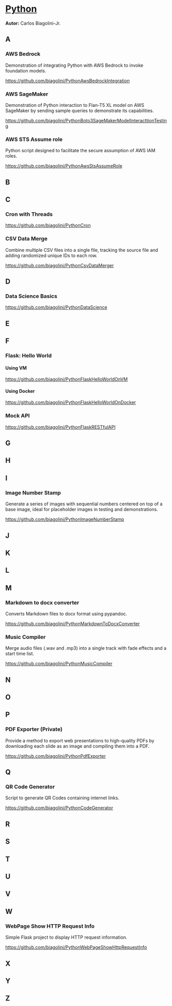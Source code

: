 # <u>Python</u>

**Autor:** Carlos Biagolini-Jr.

## A

### AWS Bedrock

Demonstration of integrating Python with AWS Bedrock to invoke foundation models.

https://github.com/biagolini/PythonAwsBedrockIntegration

### AWS SageMaker

Demonstration of Python interaction to Flan-T5 XL model on AWS SageMaker by sending sample queries to demonstrate its capabilities.

https://github.com/biagolini/PythonBoto3SageMakerModelInteracttionTesting

### AWS STS Assume role

Python script designed to facilitate the secure assumption of AWS IAM roles.

https://github.com/biagolini/PythonAwsStsAssumeRole

## B

## C

### Cron with Threads

https://github.com/biagolini/PythonCron


### CSV Data Merge

Combine multiple CSV files into a single file, tracking the source file and adding randomized unique IDs to each row.

https://github.com/biagolini/PythonCsvDataMerger


## D

### Data Science Basics

https://github.com/biagolini/PythonDataScience

## E

## F

### Flask: Hello World

#### Using VM

https://github.com/biagolini/PythonFlaskHelloWorldOnVM

#### Using Docker

https://github.com/biagolini/PythonFlaskHelloWorldOnDocker

### Mock API

https://github.com/biagolini/PythonFlaskRESTfulAPI

## G

## H

## I

### Image Number Stamp

Generate a series of images with sequential numbers centered on top of a base image, ideal for placeholder images in testing and demonstrations.

https://github.com/biagolini/PythonImageNumberStamp

## J

## K

## L

## M

### Markdown to docx converter

Converts Markdown files to docx format using pypandoc.

https://github.com/biagolini/PythonMarkdownToDocxConverter

### Music Compiler

Merge audio files (.wav and .mp3) into a single track with fade effects and a start time list.

https://github.com/biagolini/PythonMusicCompiler

## N

## O

## P

### PDF Exporter (Private)

Provide a method to export web presentations to high-quality PDFs by downloading each slide as an image and compiling them into a PDF.

https://github.com/biagolini/PythonPdfExporter

## Q

### QR Code Generator

Script to generate QR Codes containing internet links.

https://github.com/biagolini/PythonCodeGenerator

## R

## S

## T

## U

## V

## W

### WebPage Show HTTP Request Info

Simple Flask project to display HTTP request information.

https://github.com/biagolini/PythonWebPageShowHttpRequestInfo

## X

## Y

## Z
